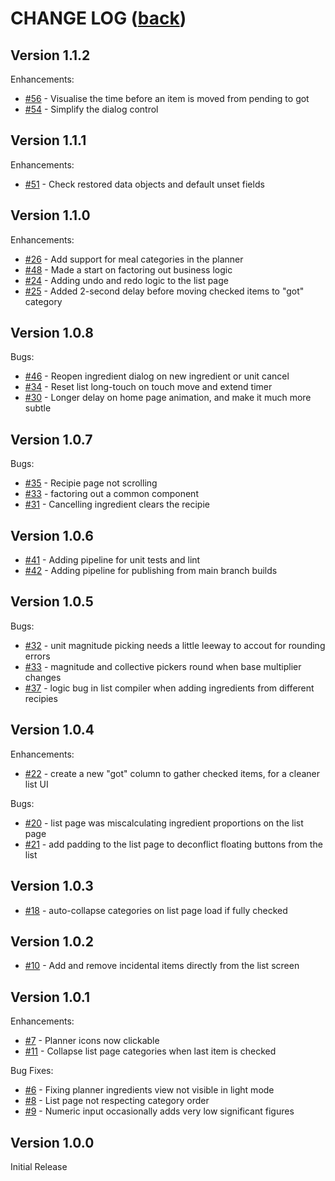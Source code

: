 # CHANGE LOG ([back](../README.md))

## Version 1.1.2

Enhancements:

- [#56](https://github.com/benjamin-wright/meal-planner/issues/56) - Visualise the time before an item is moved from pending to got
- [#54](https://github.com/benjamin-wright/meal-planner/issues/54) - Simplify the dialog control

## Version 1.1.1

Enhancements:

- [#51](https://github.com/benjamin-wright/meal-planner/issues/51) - Check restored data objects and default unset fields

## Version 1.1.0

Enhancements:

- [#26](https://github.com/benjamin-wright/meal-planner/issues/26) - Add support for meal categories in the planner
- [#48](https://github.com/benjamin-wright/meal-planner/issues/48) - Made a start on factoring out business logic
- [#24](https://github.com/benjamin-wright/meal-planner/issues/24) - Adding undo and redo logic to the list page
- [#25](https://github.com/benjamin-wright/meal-planner/issues/25) - Added 2-second delay before moving checked items to "got" category

## Version 1.0.8

Bugs:

- [#46](https://github.com/benjamin-wright/meal-planner/issues/46) - Reopen ingredient dialog on new ingredient or unit cancel
- [#34](https://github.com/benjamin-wright/meal-planner/issues/34) - Reset list long-touch on touch move and extend timer
- [#30](https://github.com/benjamin-wright/meal-planner/issues/30) - Longer delay on home page animation, and make it much more subtle

## Version 1.0.7

Bugs:

- [#35](https://github.com/benjamin-wright/meal-planner/issues/35) - Recipie page not scrolling
- [#33](https://github.com/benjamin-wright/meal-planner/issues/33) - factoring out a common component
- [#31](https://github.com/benjamin-wright/meal-planner/issues/31) - Cancelling ingredient clears the recipie

## Version 1.0.6

- [#41](https://github.com/benjamin-wright/meal-planner/issues/41) - Adding pipeline for unit tests and lint
- [#42](https://github.com/benjamin-wright/meal-planner/issues/42) - Adding pipeline for publishing from main branch builds

## Version 1.0.5

Bugs:

- [#32](https://github.com/benjamin-wright/meal-planner/issues/32) - unit magnitude picking needs a little leeway to accout for rounding errors
- [#33](https://github.com/benjamin-wright/meal-planner/issues/33) - magnitude and collective pickers round when base multiplier changes
- [#37](https://github.com/benjamin-wright/meal-planner/issues/37) - logic bug in list compiler when adding ingredients from different recipies

## Version 1.0.4

Enhancements:

- [#22](https://github.com/benjamin-wright/meal-planner/issues/22) - create a new "got" column to gather checked items, for a cleaner list UI

Bugs:

- [#20](https://github.com/benjamin-wright/meal-planner/issues/20) - list page was miscalculating ingredient proportions on the list page
- [#21](https://github.com/benjamin-wright/meal-planner/issues/21) - add padding to the list page to deconflict floating buttons from the list

## Version 1.0.3

- [#18](https://github.com/benjamin-wright/meal-planner/issues/18) - auto-collapse categories on list page load if fully checked

## Version 1.0.2

- [#10](https://github.com/benjamin-wright/meal-planner/issues/10) - Add and remove incidental items directly from the list screen

## Version 1.0.1

Enhancements:
- [#7](https://github.com/benjamin-wright/meal-planner/issues/7) - Planner icons now clickable
- [#11](https://github.com/benjamin-wright/meal-planner/issues/11) - Collapse list page categories when last item is checked

Bug Fixes:
- [#6](https://github.com/benjamin-wright/meal-planner/issues/6) - Fixing planner ingredients view not visible in light mode
- [#8](https://github.com/benjamin-wright/meal-planner/issues/8) - List page not respecting category order
- [#9](https://github.com/benjamin-wright/meal-planner/issues/9) - Numeric input occasionally adds very low significant figures

## Version 1.0.0

Initial Release